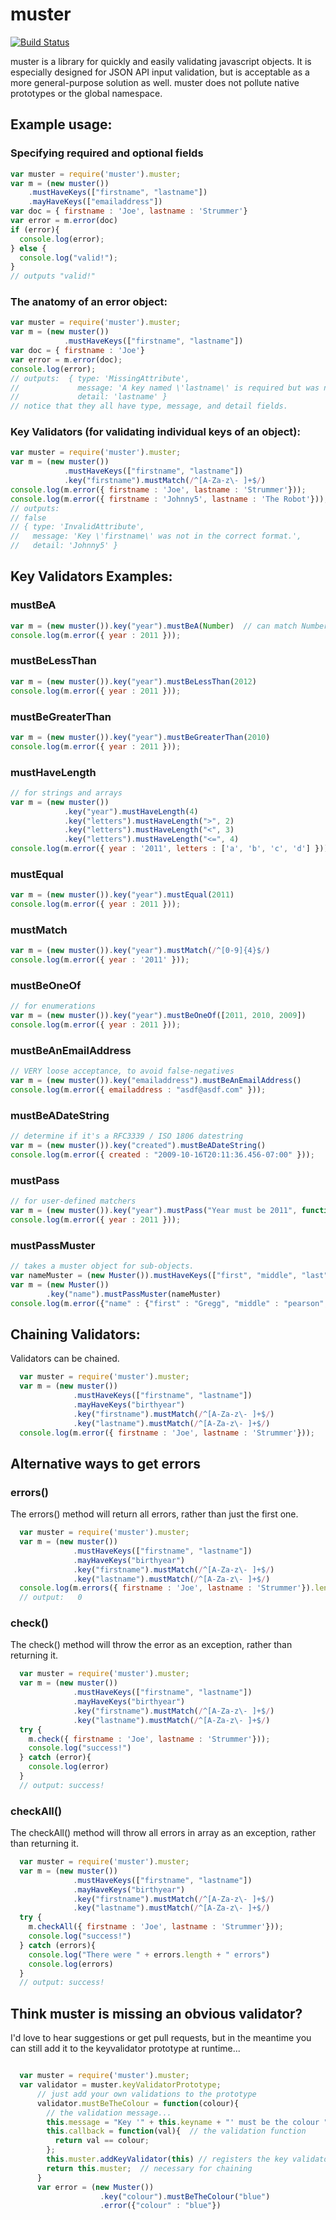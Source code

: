 # muster
[![Build
Status](https://secure.travis-ci.org/cainus/muster.png?branch=master)](http://travis-ci.org/cainus/muster)

muster is a library for quickly and easily validating javascript objects.  It is especially designed for JSON API input validation, but is acceptable as a more general-purpose solution as well.
muster does not pollute native prototypes or the global namespace.

## Example usage:

### Specifying required and optional fields
```javascript
var muster = require('muster').muster;
var m = (new muster())
    .mustHaveKeys(["firstname", "lastname"])
    .mayHaveKeys(["emailaddress"])
var doc = { firstname : 'Joe', lastname : 'Strummer'}
var error = m.error(doc)
if (error){
  console.log(error);
} else {
  console.log("valid!");
}
// outputs "valid!"
```

### The anatomy of an error object:
```javascript
var muster = require('muster').muster;
var m = (new muster())
            .mustHaveKeys(["firstname", "lastname"])
var doc = { firstname : 'Joe'}
var error = m.error(doc);
console.log(error);
// outputs:  { type: 'MissingAttribute',
//             message: 'A key named \'lastname\' is required but was not found.',
//             detail: 'lastname' }
// notice that they all have type, message, and detail fields.
```

### Key Validators (for validating individual keys of an object):
```javascript
var muster = require('muster').muster;
var m = (new muster())
            .mustHaveKeys(["firstname", "lastname"])
            .key("firstname").mustMatch(/^[A-Za-z\- ]+$/)
console.log(m.error({ firstname : 'Joe', lastname : 'Strummer'}));
console.log(m.error({ firstname : 'Johnny5', lastname : 'The Robot'}));
// outputs:
// false
// { type: 'InvalidAttribute',
//   message: 'Key \'firstname\' was not in the correct format.',
//   detail: 'Johnny5' }
```

## Key Validators Examples:
### mustBeA
```javascript
var m = (new muster()).key("year").mustBeA(Number)  // can match Number, String, Boolean, or Array
console.log(m.error({ year : 2011 }));
```
### mustBeLessThan
```javascript
var m = (new muster()).key("year").mustBeLessThan(2012)
console.log(m.error({ year : 2011 }));
```
### mustBeGreaterThan
```javascript
var m = (new muster()).key("year").mustBeGreaterThan(2010)
console.log(m.error({ year : 2011 }));
```
### mustHaveLength
```javascript
// for strings and arrays
var m = (new muster())
            .key("year").mustHaveLength(4)
            .key("letters").mustHaveLength(">", 2)
            .key("letters").mustHaveLength("<", 3)
            .key("letters").mustHaveLength("<=", 4)
console.log(m.error({ year : '2011', letters : ['a', 'b', 'c', 'd'] }));

```
### mustEqual
```javascript
var m = (new muster()).key("year").mustEqual(2011)
console.log(m.error({ year : 2011 }));
```
### mustMatch
```javascript
var m = (new muster()).key("year").mustMatch(/^[0-9]{4}$/)
console.log(m.error({ year : '2011' }));
```
### mustBeOneOf  
```javascript
// for enumerations
var m = (new muster()).key("year").mustBeOneOf([2011, 2010, 2009])
console.log(m.error({ year : 2011 }));
```
### mustBeAnEmailAddress  
```javascript
// VERY loose acceptance, to avoid false-negatives
var m = (new muster()).key("emailaddress").mustBeAnEmailAddress()
console.log(m.error({ emailaddress : "asdf@asdf.com" }));
```
### mustBeADateString  
```javascript
// determine if it's a RFC3339 / ISO 1806 datestring 
var m = (new muster()).key("created").mustBeADateString()
console.log(m.error({ created : "2009-10-16T20:11:36.456-07:00" }));
```
### mustPass  
```javascript
// for user-defined matchers
var m = (new muster()).key("year").mustPass("Year must be 2011", function(value){return value == 2011})
console.log(m.error({ year : 2011 }));
```
### mustPassMuster  
```javascript
// takes a muster object for sub-objects.
var nameMuster = (new Muster()).mustHaveKeys(["first", "middle", "last"])
var m = (new Muster())
        .key("name").mustPassMuster(nameMuster)
console.log(m.error({"name" : {"first" : "Gregg", "middle" : "pearson", "last" : "Caines"}}));
```

## Chaining Validators:
Validators can be chained.

```javascript
  var muster = require('muster').muster;
  var m = (new muster())
              .mustHaveKeys(["firstname", "lastname"])
              .mayHaveKeys("birthyear")
              .key("firstname").mustMatch(/^[A-Za-z\- ]+$/)
              .key("lastname").mustMatch(/^[A-Za-z\- ]+$/)
  console.log(m.error({ firstname : 'Joe', lastname : 'Strummer'}));

```

## Alternative ways to get errors
### errors()
The errors() method will return all errors, rather than just the first one.

```javascript
  var muster = require('muster').muster;
  var m = (new muster())
              .mustHaveKeys(["firstname", "lastname"])
              .mayHaveKeys("birthyear")
              .key("firstname").mustMatch(/^[A-Za-z\- ]+$/)
              .key("lastname").mustMatch(/^[A-Za-z\- ]+$/)
  console.log(m.errors({ firstname : 'Joe', lastname : 'Strummer'}).length);
  // output:   0

```


### check()
The check() method will throw the error as an exception, rather than returning it.

```javascript
  var muster = require('muster').muster;
  var m = (new muster())
              .mustHaveKeys(["firstname", "lastname"])
              .mayHaveKeys("birthyear")
              .key("firstname").mustMatch(/^[A-Za-z\- ]+$/)
              .key("lastname").mustMatch(/^[A-Za-z\- ]+$/)
  try {
    m.check({ firstname : 'Joe', lastname : 'Strummer'}));
    console.log("success!")
  } catch (error){
    console.log(error)  
  }
  // output: success!
```


### checkAll()
The checkAll() method will throw all errors in array as an exception, rather than returning it.

```javascript
  var muster = require('muster').muster;
  var m = (new muster())
              .mustHaveKeys(["firstname", "lastname"])
              .mayHaveKeys("birthyear")
              .key("firstname").mustMatch(/^[A-Za-z\- ]+$/)
              .key("lastname").mustMatch(/^[A-Za-z\- ]+$/)
  try {
    m.checkAll({ firstname : 'Joe', lastname : 'Strummer'}));
    console.log("success!")
  } catch (errors){
    console.log("There were " + errors.length + " errors")
    console.log(errors)  
  }
  // output: success!
```
## Think muster is missing an obvious validator?  
I'd love to hear suggestions or get pull requests, but in the meantime you can still add it to the keyvalidator prototype at runtime...

```javascript

  var muster = require('muster').muster;
  var validator = muster.keyValidatorPrototype;
      // just add your own validations to the prototype
      validator.mustBeTheColour = function(colour){
        // the validation message...
        this.message = "Key '" + this.keyname + "' must be the colour " + colour + ".";
        this.callback = function(val){  // the validation function
          return val == colour; 
        };
        this.muster.addKeyValidator(this) // registers the key validator
        return this.muster;  // necessary for chaining
      }
      var error = (new Muster())
                    .key("colour").mustBeTheColour("blue")
                    .error({"colour" : "blue"})  

```


